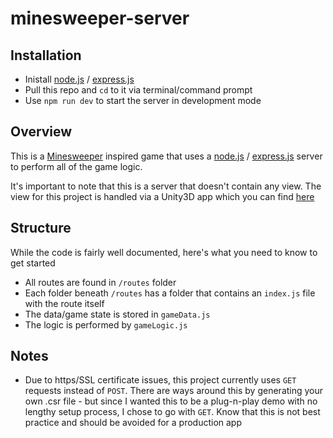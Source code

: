 # minesweeper-server

## Installation
-  Inistall [node.js](https://nodejs.org/en/) / [express.js](https://expressjs.com/)
-  Pull this repo and `cd` to it via terminal/command prompt
-  Use `npm run dev` to start the server in development mode

## Overview
  This is a [Minesweeper](https://en.wikipedia.org/wiki/Minesweeper_(video_game)) inspired game that uses a [node.js](https://nodejs.org/en/) / [express.js](https://expressjs.com/) server
  to perform all of the game logic.
  
  It's important to note that this is a server that doesn't contain any view. The view for this project is handled via a Unity3D app which you can find [here](https://github.com/Addyarb/minesweeper-client)
  
  ## Structure
  While the code is fairly well documented, here's what you need to know to get started
  - All routes are found in `/routes` folder
  - Each folder beneath `/routes` has a folder that contains an `index.js` file with the route itself
  - The data/game state is stored in `gameData.js`
  - The logic is performed by `gameLogic.js`

## Notes
  - Due to https/SSL certificate issues, this project currently uses `GET` requests instead of `POST`. There are ways around this by generating your own .csr file - but since I wanted this to be a plug-n-play demo with no lengthy setup process, I chose to go with `GET`. Know that this is not best practice and should be avoided for a production app
